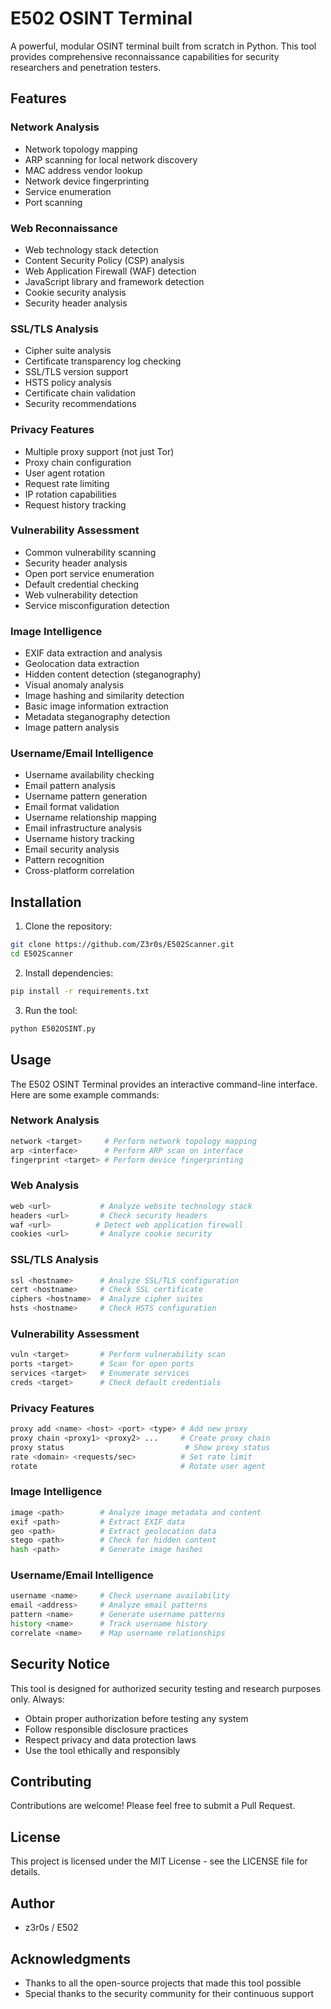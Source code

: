 # E502 OSINT Terminal

A powerful, modular OSINT terminal built from scratch in Python. This tool provides comprehensive reconnaissance capabilities for security researchers and penetration testers.

## Features

### Network Analysis
- Network topology mapping
- ARP scanning for local network discovery
- MAC address vendor lookup
- Network device fingerprinting
- Service enumeration
- Port scanning

### Web Reconnaissance
- Web technology stack detection
- Content Security Policy (CSP) analysis
- Web Application Firewall (WAF) detection
- JavaScript library and framework detection
- Cookie security analysis
- Security header analysis

### SSL/TLS Analysis
- Cipher suite analysis
- Certificate transparency log checking
- SSL/TLS version support
- HSTS policy analysis
- Certificate chain validation
- Security recommendations

### Privacy Features
- Multiple proxy support (not just Tor)
- Proxy chain configuration
- User agent rotation
- Request rate limiting
- IP rotation capabilities
- Request history tracking

### Vulnerability Assessment
- Common vulnerability scanning
- Security header analysis
- Open port service enumeration
- Default credential checking
- Web vulnerability detection
- Service misconfiguration detection

### Image Intelligence
- EXIF data extraction and analysis
- Geolocation data extraction
- Hidden content detection (steganography)
- Visual anomaly analysis
- Image hashing and similarity detection
- Basic image information extraction
- Metadata steganography detection
- Image pattern analysis

### Username/Email Intelligence
- Username availability checking
- Email pattern analysis
- Username pattern generation
- Email format validation
- Username relationship mapping
- Email infrastructure analysis
- Username history tracking
- Email security analysis
- Pattern recognition
- Cross-platform correlation

## Installation

1. Clone the repository:
```bash
git clone https://github.com/Z3r0s/E502Scanner.git
cd E502Scanner
```

2. Install dependencies:
```bash
pip install -r requirements.txt
```

3. Run the tool:
```bash
python E502OSINT.py
```

## Usage

The E502 OSINT Terminal provides an interactive command-line interface. Here are some example commands:

### Network Analysis
```bash
network <target>     # Perform network topology mapping
arp <interface>      # Perform ARP scan on interface
fingerprint <target> # Perform device fingerprinting
```

### Web Analysis
```bash
web <url>           # Analyze website technology stack
headers <url>       # Check security headers
waf <url>          # Detect web application firewall
cookies <url>       # Analyze cookie security
```

### SSL/TLS Analysis
```bash
ssl <hostname>      # Analyze SSL/TLS configuration
cert <hostname>     # Check SSL certificate
ciphers <hostname>  # Analyze cipher suites
hsts <hostname>     # Check HSTS configuration
```

### Vulnerability Assessment
```bash
vuln <target>       # Perform vulnerability scan
ports <target>      # Scan for open ports
services <target>   # Enumerate services
creds <target>      # Check default credentials
```

### Privacy Features
```bash
proxy add <name> <host> <port> <type> # Add new proxy
proxy chain <proxy1> <proxy2> ...     # Create proxy chain
proxy status                           # Show proxy status
rate <domain> <requests/sec>          # Set rate limit
rotate                                # Rotate user agent
```

### Image Intelligence
```bash
image <path>        # Analyze image metadata and content
exif <path>         # Extract EXIF data
geo <path>          # Extract geolocation data
stego <path>        # Check for hidden content
hash <path>         # Generate image hashes
```

### Username/Email Intelligence
```bash
username <name>     # Check username availability
email <address>     # Analyze email patterns
pattern <name>      # Generate username patterns
history <name>      # Track username history
correlate <name>    # Map username relationships
```

## Security Notice

This tool is designed for authorized security testing and research purposes only. Always:
- Obtain proper authorization before testing any system
- Follow responsible disclosure practices
- Respect privacy and data protection laws
- Use the tool ethically and responsibly

## Contributing

Contributions are welcome! Please feel free to submit a Pull Request.

## License

This project is licensed under the MIT License - see the LICENSE file for details.

## Author

- z3r0s / E502

## Acknowledgments

- Thanks to all the open-source projects that made this tool possible
- Special thanks to the security community for their continuous support 
